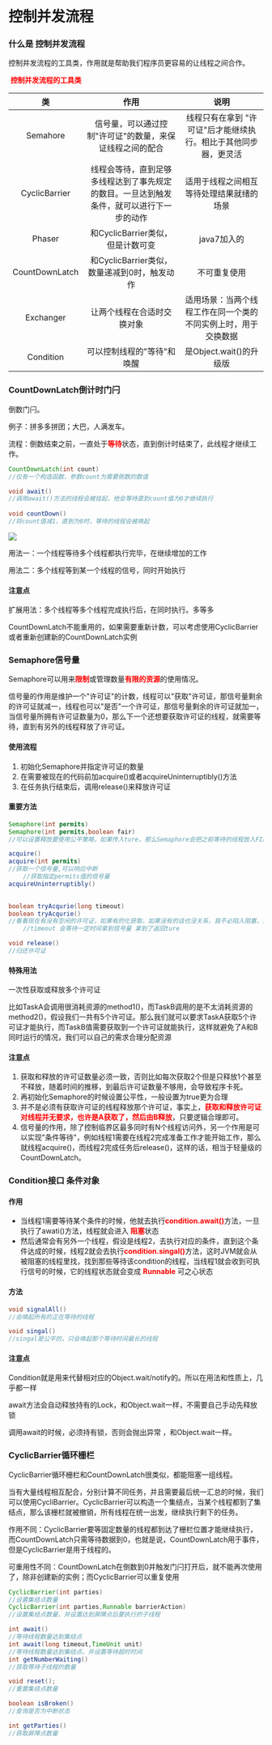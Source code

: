 # 控制并发流程

### 什么是 控制并发流程

控制并发流程的工具类，作用就是帮助我们程序员更容易的让线程之间合作。

​											<b style="color:red">控制并发流程的工具类</b>

|       类       |                             作用                             |                             说明                             |
| :------------: | :----------------------------------------------------------: | :----------------------------------------------------------: |
|    Semahore    |   信号量，可以通过控制"许可证"的数量，来保证线程之间的配合   | 线程只有在拿到 "许可证"后才能继续执行。相比于其他同步器，更灵活 |
| CyclicBarrier  | 线程会等待，直到足够多线程达到了事先规定的数目。一旦达到触发条件，就可以进行下一步的动作 |           适用于线程之间相互等待处理结果就绪的场景           |
|     Phaser     |              和CyclicBarrier类似，但是计数可变               |                         java7加入的                          |
| CountDownLatch |         和CyclicBarrier类似，数量递减到0时，触发动作         |                         不可重复使用                         |
|   Exchanger    |                  让两个线程在合适时交换对象                  | 适用场景：当两个线程工作在同一个类的不同实例上时，用于交换数据 |
|   Condition    |                  可以控制线程的"等待"和唤醒                  |                   是Object.wait()的升级版                    |



### CountDownLatch倒计时门闩

倒数门闩。

例子：拼多多拼团；大巴，人满发车。

流程：倒数结束之前，一直处于<b style="color:red">等待</b>状态，直到倒计时结束了，此线程才继续工作。

~~~java
CountDownLatch(int count)
//仅有一个构造函数，参数count为需要倒数的数值

void await()
//调用await()方法的线程会被挂起，他会等待直到count值为0才继续执行 
    
void countDown()
//将count值减1，直到为0时，等待的线程会被唤起
~~~

![](D:%5Ctask%5Cpeng_imooc%5Cjuc%5Csrc%5Cmain%5Cresources%5Cimages%5CCountDownLatch%201.png)

用法一：一个线程等待多个线程都执行完毕，在继续增加的工作

用法二：多个线程等到某一个线程的信号，同时开始执行 

#### 注意点

扩展用法：多个线程等多个线程完成执行后，在同时执行。多等多

CountDownLatch不能重用的，如果需要重新计数，可以考虑使用CyclicBarrier或者重新创建新的CountDownLatch实例

### Semaphore信号量

Semaphore可以用来<b style="color:red">限制</b>或管理数量<b style="color:red">有限的资源</b>的使用情况。

信号量的作用是维护一个"许可证"的计数，线程可以"获取"许可证，那信号量剩余的许可证就减一，线程也可以"是否"一个许可证，那信号量剩余的许可证就加一，当信号量所拥有许可证数量为0，那么下一个还想要获取许可证的线程，就需要等待，直到有另外的线程释放了许可证。

#### 使用流程

1. 初始化Semaphore并指定许可证的数量
2. 在需要被现在的代码前加acquire()或者acquireUninterruptibly()方法
3. 在任务执行结束后，调用release()来释放许可证

#### 重要方法

~~~java
Semaphore(int permits)
Semaphore(int permits,boolean fair)
//可以设置释放要使用公平策略，如果传入ture，那么Semaphore会把之前等待的线程放入FIFO的队列里，(先进后出)，以便于当有了新的许可证，可以分发给之前等了最长时间的线程

acquire()
acquire(int permits)
//获取一个信号量,可以响应中断
    //获取指定permits值的信号量
acquireUninterruptibly()
    

boolean tryAcqurie(long timeout)    
boolean tryAcqurie()
//看看现在有没有空闲的许可证，如果有的化获取，如果没有的话也没关系，我不必陷入阻塞，我可以去做别的是，过一会再来看看许可证的空闲情况，立即返回
	//timeout 会等待一定时间拿到信号量 拿到了返回ture

void release()
//归还许可证
~~~

#### 特殊用法

一次性获取或释放多个许可证 

​	比如TaskA会调用很消耗资源的method1()，而TaskB调用的是不太消耗资源的method2()，假设我们一共有5个许可证。那么我们就可以要求TaskA获取5个许可证才能执行，而TaskB值需要获取到一个许可证就能执行，这样就避免了A和B同时运行的情况，我们可以自己的需求合理分配资源

#### 注意点

1. 获取和释放的许可证数量必须一致，否则比如每次获取2个但是只释放1个甚至不释放，随着时间的推移，到最后许可证数量不够用，会导致程序卡死。
2. 再初始化Semaphore的时候设置公平性，一般设置为true更为合理 
3. 并不是必须有获取许可证的线程释放那个许可证，事实上，<b style="color:red">获取和释放许可证对线程并无要求，也许是A获取了，然后由B释放</b>，只要逻辑合理即可。
4. 信号量的作用，除了控制临界区最多同时有N个线程访问外，另一个作用是可以实现"条件等待"，例如线程1需要在线程2完成准备工作才能开始工作，那么就线程acquire()，而线程2完成任务后release()，这样的话，相当于轻量级的CountDownLatch。

### Condition接口 条件对象

#### 作用

- 当线程1需要等待某个条件的时候，他就去执行<b style="color:red">condition.await()</b>方法，一旦执行了awati()方法，线程就会进入 <b style="color:red">阻塞</b>状态
- 然后通常会有另外一个线程，假设是线程2，去执行对应的条件，直到这个条件达成的时候，线程2就会去执行<b style="color:red">condition.singal()</b>方法，这时JVM就会从被阻塞的线程里找，找到那些等待该condition的线程，当线程1就会收到可执行信号的时候，它的线程状态就会变成 <b style="color:red">Runnable</b> 可之心状态

#### 方法

~~~java
void signalAll()
//会唤起所有的正在等待的线程 

void singal()
//singal是公平的，只会唤起那个等待时间最长的线程
~~~



#### 注意点 

Condition就是用来代替相对应的Object.wait/notify的。所以在用法和性质上，几乎都一样

await方法会自动释放持有的Lock，和Object.wait一样，不需要自己手动先释放锁

调用await的时候，必须持有锁，否则会抛出异常 ，和Object.wait一样。

### CyclicBarrier循环栅栏

CyclicBarrier循环栅栏和CountDownLatch很类似，都能阻塞一组线程。

当有大量线程相互配合，分别计算不同任务，并且需要最后统一汇总的时候，我们可以使用CycliBarrier。CyclicBarrier可以构造一个集结点，当某个线程都到了集结点，那么该栅栏就被撤销，所有线程在统一出发，继续执行剩下的任务。

作用不同：CyclicBarrier要等固定数量的线程都到达了栅栏位置才能继续执行，而CountDownLatch只需等待数据到0，也就是说，CountDownLatch用于事件，但是CyclicBarrier是用于线程的。

可重用性不同：CountDownLatch在倒数到0并触发门闩打开后，就不能再次使用了，除非创建新的实例；而CyclicBarrier可以重复使用

~~~java
CyclicBarrier(int parties)
//设置集结点数量
CyclicBarrier(int parties,Runnable barrierAction)
//设置集结点数量，并设置达到屏障点后要执行的子线程

int await()
//等待线程数量达到集结点
int await(long timeout,TimeUnit unit)
//等待线程数量达到集结点，并设置等待超时时间
int getNumberWaiting()
//获取等待子线程的数量

void reset();
//重置集结点数量

boolean isBroken()
//查询是否为中断状态

int getParties()
//获取屏障点数量
~~~

